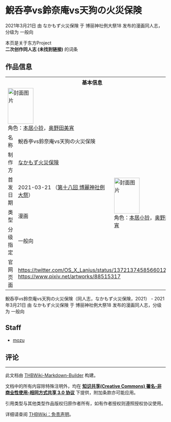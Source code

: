 # 鯢呑亭vs鈴奈庵vs天狗の火災保険

<!-- source html: G:\repos\THBWiki-Markdown-Builder\THBWikiMarkdown\Temp\main\b\b0\ns0%3A%E9%AF%A2%E5%91%91%E4%BA%ADvs%E9%88%B4%E5%A5%88%E5%BA%B5vs%E5%A4%A9%E7%8B%97%E3%81%AE%E7%81%AB%E7%81%BD%E4%BF%9D%E9%99%BA.html -->

2021年3月21日 由 なかもず火災保険 于 博丽神社例大祭18 发布的漫画同人志，分级为 一般向

本页是关于东方Project  
 **二次创作同人志 (未找到链接)** 的词条

## 作品信息

<table><tbody><tr><th colspan="3">基本信息</th></tr><tr><td class="cover-artwork-mobile" colspan="2"><a href="./文件-鯢呑亭vs鈴奈庵vs天狗の火災保険封面.png.md" class="image" title="封面图片"><img alt="封面图片" src="https://upload.thwiki.cc/thumb/f/fe/%E9%AF%A2%E5%91%91%E4%BA%ADvs%E9%88%B4%E5%A5%88%E5%BA%B5vs%E5%A4%A9%E7%8B%97%E3%81%AE%E7%81%AB%E7%81%BD%E4%BF%9D%E9%99%BA%E5%B0%81%E9%9D%A2.png/80px-%E9%AF%A2%E5%91%91%E4%BA%ADvs%E9%88%B4%E5%A5%88%E5%BA%B5vs%E5%A4%A9%E7%8B%97%E3%81%AE%E7%81%AB%E7%81%BD%E4%BF%9D%E9%99%BA%E5%B0%81%E9%9D%A2.png" decoding="async" loading="lazy" width="80" height="112" srcset="https://upload.thwiki.cc/thumb/f/fe/%E9%AF%A2%E5%91%91%E4%BA%ADvs%E9%88%B4%E5%A5%88%E5%BA%B5vs%E5%A4%A9%E7%8B%97%E3%81%AE%E7%81%AB%E7%81%BD%E4%BF%9D%E9%99%BA%E5%B0%81%E9%9D%A2.png/120px-%E9%AF%A2%E5%91%91%E4%BA%ADvs%E9%88%B4%E5%A5%88%E5%BA%B5vs%E5%A4%A9%E7%8B%97%E3%81%AE%E7%81%AB%E7%81%BD%E4%BF%9D%E9%99%BA%E5%B0%81%E9%9D%A2.png 1.5x, https://upload.thwiki.cc/thumb/f/fe/%E9%AF%A2%E5%91%91%E4%BA%ADvs%E9%88%B4%E5%A5%88%E5%BA%B5vs%E5%A4%A9%E7%8B%97%E3%81%AE%E7%81%AB%E7%81%BD%E4%BF%9D%E9%99%BA%E5%B0%81%E9%9D%A2.png/160px-%E9%AF%A2%E5%91%91%E4%BA%ADvs%E9%88%B4%E5%A5%88%E5%BA%B5vs%E5%A4%A9%E7%8B%97%E3%81%AE%E7%81%AB%E7%81%BD%E4%BF%9D%E9%99%BA%E5%B0%81%E9%9D%A2.png 2x" data-file-width="637" data-file-height="893"></a><div class="cover-char">角色：<a href="./本居小铃.md" title="本居小铃">本居小铃</a>，<a href="./奥野田美宵.md" title="奥野田美宵">奥野田美宵</a></div></td>
</tr><tr><td class="label">名称</td><td colspan="2"> 鯢呑亭vs鈴奈庵vs天狗の火災保険 </td></tr><tr><td class="label">制作方</td><td><a href="./なかもず火災保険.md" title="なかもず火災保険">なかもず火災保険</a></td><td class="cover-artwork" rowspan="4" style="min-width:112px;"><a href="./文件-鯢呑亭vs鈴奈庵vs天狗の火災保険封面.png.md" class="image" title="封面图片"><img alt="封面图片" src="https://upload.thwiki.cc/thumb/f/fe/%E9%AF%A2%E5%91%91%E4%BA%ADvs%E9%88%B4%E5%A5%88%E5%BA%B5vs%E5%A4%A9%E7%8B%97%E3%81%AE%E7%81%AB%E7%81%BD%E4%BF%9D%E9%99%BA%E5%B0%81%E9%9D%A2.png/80px-%E9%AF%A2%E5%91%91%E4%BA%ADvs%E9%88%B4%E5%A5%88%E5%BA%B5vs%E5%A4%A9%E7%8B%97%E3%81%AE%E7%81%AB%E7%81%BD%E4%BF%9D%E9%99%BA%E5%B0%81%E9%9D%A2.png" decoding="async" loading="lazy" width="80" height="112" srcset="https://upload.thwiki.cc/thumb/f/fe/%E9%AF%A2%E5%91%91%E4%BA%ADvs%E9%88%B4%E5%A5%88%E5%BA%B5vs%E5%A4%A9%E7%8B%97%E3%81%AE%E7%81%AB%E7%81%BD%E4%BF%9D%E9%99%BA%E5%B0%81%E9%9D%A2.png/120px-%E9%AF%A2%E5%91%91%E4%BA%ADvs%E9%88%B4%E5%A5%88%E5%BA%B5vs%E5%A4%A9%E7%8B%97%E3%81%AE%E7%81%AB%E7%81%BD%E4%BF%9D%E9%99%BA%E5%B0%81%E9%9D%A2.png 1.5x, https://upload.thwiki.cc/thumb/f/fe/%E9%AF%A2%E5%91%91%E4%BA%ADvs%E9%88%B4%E5%A5%88%E5%BA%B5vs%E5%A4%A9%E7%8B%97%E3%81%AE%E7%81%AB%E7%81%BD%E4%BF%9D%E9%99%BA%E5%B0%81%E9%9D%A2.png/160px-%E9%AF%A2%E5%91%91%E4%BA%ADvs%E9%88%B4%E5%A5%88%E5%BA%B5vs%E5%A4%A9%E7%8B%97%E3%81%AE%E7%81%AB%E7%81%BD%E4%BF%9D%E9%99%BA%E5%B0%81%E9%9D%A2.png 2x" data-file-width="637" data-file-height="893"></a><div class="cover-char">角色：<a href="./本居小铃.md" title="本居小铃">本居小铃</a>，<a href="./奥野田美宵.md" title="奥野田美宵">奥野田美宵</a></div></td>
</tr><tr><td class="label">首发日期</td><td>2021-03-21&#160;（<a href="/展会作品列表?e=%E5%8D%9A%E4%B8%BD%E7%A5%9E%E7%A4%BE%E4%BE%8B%E5%A4%A7%E7%A5%AD%2318">第十八回 博麗神社例大祭</a>）</td></tr><tr><td class="label">类型</td><td>漫画</td></tr><tr><td class="label">分级指定</td><td>一般向</td></tr>
<tr><td class="label">官网页面</td><td colspan="2"><a rel="nofollow" class="external free" href="https://twitter.com/OS_X_Lanius/status/1372137458566012930">https://twitter.com/OS_X_Lanius/status/1372137458566012930</a><br><a rel="nofollow" class="external free" href="https://www.pixiv.net/artworks/88515317">https://www.pixiv.net/artworks/88515317</a></td></tr></tbody></table>

鯢呑亭vs鈴奈庵vs天狗の火災保険（同人志，なかもず火災保険，2021） - 2021年3月21日 由 なかもず火災保険 于 博丽神社例大祭18 发布的漫画同人志，分级为 一般向

## Staff
- [mozu](./mozu.md)


## 评论




---

此文档由 [THBWiki-Markdown-Builder](https://github.com/Delsin-Yu/THBWiki-Markdown-Builder) 构建。

文档中的所有内容除特殊注明外，均在 [**知识共享(Creative Commons) 署名-非商业性使用-相同方式共享 3.0 协议**](https://creativecommons.org/licenses/by-sa/3.0/deed.zh-hans) 下提供，附加条款亦可能应用。

引用类型与其他类型作品版权归原作者所有，如有作者授权则遵照授权协议使用。

详细请查阅 [THBWiki：免责声明](https://thbwiki.cc/THBWiki:%E5%85%8D%E8%B4%A3%E5%A3%B0%E6%98%8E)。

